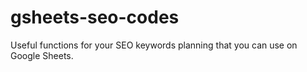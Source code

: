 # gsheets-seo-codes
Useful functions for your SEO keywords planning that you can use on Google Sheets.

